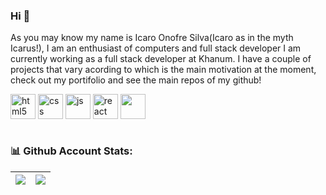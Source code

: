 ### Hi 👋
As you may know my name is Icaro Onofre Silva(Icaro as in the myth Icarus!), 
I am an enthusiast of computers and full stack developer I am currently working as 
a full stack developer at Khanum. I have a couple of projects that vary acording to which is the
main motivation at the moment, check out my portifolio and see the main repos of my github!


<div style="display: inline_block">
  <img align="center" alt="html5" src="https://cdn.jsdelivr.net/gh/devicons/devicon/icons/html5/html5-original.svg" width="40" height="40" />
  <img align="center" alt="css" src="https://cdn.jsdelivr.net/gh/devicons/devicon/icons/css3/css3-original.svg" width="40" height="40" />
  <img align="center" alt="js" src="https://cdn.jsdelivr.net/gh/devicons/devicon/icons/javascript/javascript-original.svg" width="40" height="40" />
  <img align="center" alt="react" src="https://cdn.jsdelivr.net/gh/devicons/devicon/icons/react/react-original.svg" width="40" height="40" />
  <img align="center" src="https://upload.wikimedia.org/wikipedia/commons/thumb/9/93/MongoDB_Logo.svg/2560px-MongoDB_Logo.svg.png" width="40" height="40" />


</div><br/>

### 📊 Github Account Stats:
| ![](http://github-profile-summary-cards.vercel.app/api/cards/stats?username=icaro-onofre&theme=github_dark) | ![](http://github-profile-summary-cards.vercel.app/api/cards/profile-details?username=icaro-onofre&theme=github_dark) |
|:-:| :-: |

